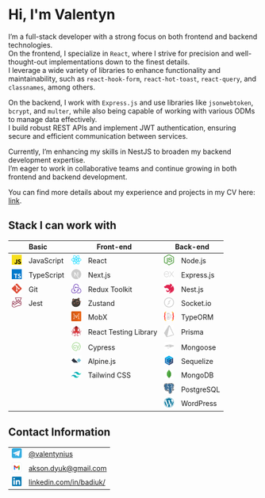 # Hi, I'm Valentyn

I’m a full-stack developer with a strong focus on both frontend and backend technologies.  
On the frontend, I specialize in `React`, where I strive for precision and well-thought-out implementations down to the finest details.  
I leverage a wide variety of libraries to enhance functionality and maintainability, such as `react-hook-form`, `react-hot-toast`, `react-query`, and `classnames`, among others.

On the backend, I work with `Express.js` and use libraries like `jsonwebtoken`, `bcrypt`, and `multer`, while also being capable of working with various ODMs to manage data effectively.   
I build robust REST APIs and implement JWT authentication, ensuring secure and efficient communication between services.

Currently, I’m enhancing my skills in NestJS to broaden my backend development expertise.   
I’m eager to work in collaborative teams and continue growing in both frontend and backend development.

You can find more details about my experience and projects in my CV here: 
<a href="https://drive.google.com/file/d/1XXww-gRe-jJdo-SsAR62iAgKrM03290H/view?usp=sharing">link</a>.


## Stack I can work with
<table class="table">
  <thead>
    <tr>
      <th colspan="2"><strong>Basic</strong></th>
      <th colspan="2"><strong>Front-end</strong></th>
      <th colspan="2"><strong>Back-end</strong></th>
    </tr>
  </thead>
  <tbody>
    <tr>
      <td><img src="icons/javascript-js.svg" alt="JavaScript" width="20"></td>
      <td>JavaScript</td>
      <td><img src="icons/react.svg" alt="React" width="20"></td>
      <td>React</td>
      <td><img src="icons/node-js.svg" alt="Node.js" width="20"></td>
      <td>Node.js</td>
    </tr>
    <tr>
      <td><img src="icons/typescript-icon.svg" alt="TypeScript" width="20"></td>
      <td>TypeScript</td>
      <td><img src="icons/next-js.svg" alt="Next.js" width="20"></td>
      <td>Next.js</td>
      <td><img src="icons/express-original.svg" alt="Express.js" width="20"></td>
      <td>Express.js</td>
    </tr>
    <tr>
      <td><img src="icons/git.svg" alt="Git" width="20"></td>
      <td>Git</td>
      <td><img src="icons/redux.svg" alt="Redux Toolkit" width="20"></td>
      <td>Redux Toolkit</td>
      <td><img src="icons/nest.js.svg" alt="Nest.js" width="20"></td>
      <td>Nest.js</td>
    </tr>
    <tr>
      <td><img src="icons/jest.svg" alt="Jest" width="20"></td>
      <td>Jest</td>
      <td><img src="icons/zustand.png" alt="Zustand" width="20"></td>
      <td>Zustand</td>
      <td><img src="icons/socket.io.svg" alt="Socket.io" width="20"></td>
      <td>Socket.io</td>
    </tr>
    <tr>
      <td></td>
      <td></td>
      <td><img src="icons/mobx.svg" alt="MobX" width="20"></td>
      <td>MobX</td>
      <td><img src="icons/typeorm.svg" alt="TypeORM" width="20"></td>
      <td>TypeORM</td>
    </tr>
    <tr>
      <td></td>
      <td></td>
      <td><img src="icons/react-testing-library.svg" alt="React Testing Library" width="20"></td>
      <td>React Testing Library</td>
      <td><img src="icons/prisma.svg" alt="Prisma" width="20"></td>
      <td>Prisma</td>
    </tr>
    <tr>
      <td></td>
      <td></td>
      <td><img src="icons/cypress.svg" alt="Cypress" width="20"></td>
      <td>Cypress</td>
      <td><img src="icons/mongoose.js.svg" alt="Mongoose" width="20"></td>
      <td>Mongoose</td>
    </tr>
    <tr>
      <td></td>
      <td></td>
      <td><img src="icons/alpine.js.svg" alt="Alpine.js" width="20"></td>
      <td>Alpine.js</td>
      <td><img src="icons/sequelize.svg" alt="Sequelize" width="20"></td>
      <td>Sequelize</td>
    </tr>
    <tr>
      <td></td>
      <td></td>
      <td><img src="icons/tailwind-css.svg" alt="Tailwind CSS" width="20"></td>
      <td>Tailwind CSS</td>
      <td><img src="icons/mongodb-original.svg" alt="MongoDB" width="20"></td>
      <td>MongoDB</td>
    </tr>
    <tr>
      <td></td>
      <td></td>
      <td></td>
      <td></td>
      <td><img src="icons/postgresql.svg" alt="PostgreSQL" width="20"></td>
      <td>PostgreSQL</td>
    </tr>
    <tr>
      <td></td>
      <td></td>
      <td></td>
      <td></td>
      <td><img src="icons/wordpress.svg" alt="WordPress" width="20"></td>
      <td>WordPress</td>
    </tr>
  </tbody>
</table>


## Contact Information
<table>
  <tbody>
    <tr>
      <td><img src="icons/telegram.svg" alt="Telegram" width="20"></td>
      <td><a href="https://t.me/valentynius">@valentynius</a></td>
    </tr>
    <tr>
      <td><img src="icons/gmail.svg" alt="Gmail" width="20"></td>
      <td><a href="mailto:akson.dyuk@gmail.com">akson.dyuk@gmail.com</a></td>
    </tr>
    <tr>
      <td><img src="icons/linkedin.svg" alt="Linkdein" width="20"></td>
      <td><a href="https://www.linkedin.com/in/badiuk/">linkedin.com/in/badiuk/</a></td>
    </tr>
  </tbody>
</table>




<!-- 
<img src="icons/docker.svg" alt="Docker" width="20">
<span>Docker</span>
-->